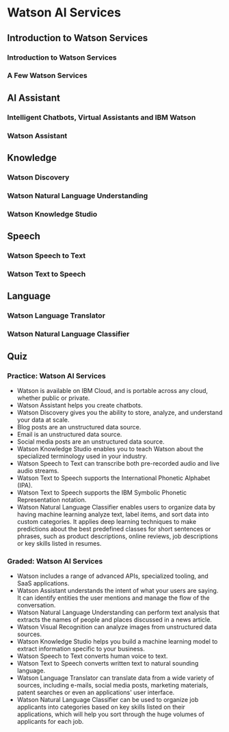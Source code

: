 # Watson AI Services

## Introduction to Watson Services
### Introduction to Watson Services
### A Few Watson Services

## AI Assistant
### Intelligent Chatbots, Virtual Assistants and IBM Watson
### Watson Assistant

## Knowledge
### Watson Discovery
### Watson Natural Language Understanding
### Watson Knowledge Studio

## Speech
### Watson Speech to Text
### Watson Text to Speech

## Language
### Watson Language Translator
### Watson Natural Language Classifier

## Quiz
### Practice: Watson AI Services
- Watson is available on IBM Cloud, and is portable across any cloud, whether public or private.
- Watson Assistant helps you create chatbots.
- Watson Discovery gives you the ability to store, analyze, and understand your data at scale.
- Blog posts are an unstructured data source.
- Email is an unstructured data source.
- Social media posts are an unstructured data source.
- Watson Knowledge Studio enables you to teach Watson about the specialized terminology used in your industry.
- Watson Speech to Text can transcribe both pre-recorded audio and live audio streams.
- Watson Text to Speech supports the International Phonetic Alphabet (IPA).
- Watson Text to Speech supports the IBM Symbolic Phonetic Representation notation.
- Watson Natural Language Classifier enables users  to organize data by having  machine learning analyze text, label items, and sort data into custom categories. It applies deep learning techniques to make predictions about the best predefined classes for short sentences or phrases, such as product descriptions, online reviews, job descriptions or key skills listed in resumes.
### Graded: Watson AI Services
- Watson includes a range of advanced APIs, specialized tooling, and SaaS applications.
- Watson Assistant understands the intent of what your users are saying. It can identify entities the user mentions and manage the flow of the conversation.
- Watson Natural Language Understanding can perform text analysis that extracts the names of people and places discussed in a news article.
- Watson Visual Recognition can analyze images from unstructured data sources.
- Watson Knowledge Studio helps you build a machine learning model to extract information specific to your business.
- Watson Speech to Text converts human voice to text.
- Watson Text to Speech converts written text to natural sounding language.
- Watson Language Translator can translate data from a wide variety of sources, including e-mails, social media posts, marketing materials, patent searches or even an applications' user interface. 
- Watson Natural Language Classifier can be used to organize job applicants into categories based on key skills listed on their applications, which will help you sort through the huge volumes of applicants for each job. 